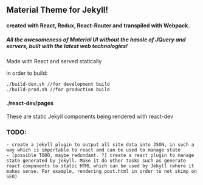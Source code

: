 ## Material Theme for Jekyll!

#### created with React, Redux, React-Router and transpiled with Webpack.

##### All the awesomeness of Material UI without the hassle of JQuery and servers, built with the latest web technologies!

Made with React and served statically

in order to build:
```
./build-dev.sh //for development build
./build-prod.sh //for production build
```

#### ./react-dev/pages
These are static Jekyll components being rendered with react-dev


### TODO:
    - create a jekyll plugin to output all site data into JSON, in such a way which is importable to react and can be used to manage state
    - [possible TODO, maybe redundant. ?] create a react plugin to manage state generated by jekyll. Make it do other tasks such as generate react components to static HTML which can be used by Jekyll (where it makes sense. For example, rendering post.html in order to not skimp on SEO)
